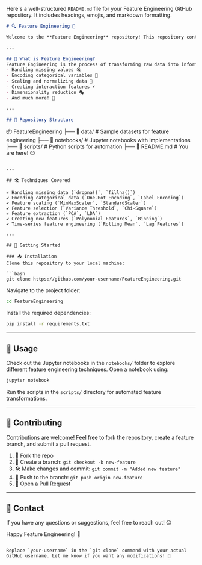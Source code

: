Here's a well-structured `README.md` file for your Feature Engineering GitHub repository. It includes headings, emojis, and markdown formatting.  

```md
# 🔍 Feature Engineering 🚀

Welcome to the **Feature Engineering** repository! This repository contains essential techniques and Python implementations for transforming raw data into meaningful features for machine learning models. 📊✨

---

## 📌 What is Feature Engineering?
Feature Engineering is the process of transforming raw data into informative features that enhance the performance of machine learning models. It involves:
- Handling missing values 🛠️
- Encoding categorical variables 🔢
- Scaling and normalizing data 📏
- Creating interaction features ⚡
- Dimensionality reduction 🎭
- And much more! 🚀

---

## 📂 Repository Structure

```
📦 FeatureEngineering
├── 📁 data/            # Sample datasets for feature engineering
├── 📁 notebooks/       # Jupyter notebooks with implementations
├── 📁 scripts/         # Python scripts for automation
├── 📄 README.md        # You are here! 😊
```

---

## 🛠️ Techniques Covered

✔ Handling missing data (`dropna()`, `fillna()`)  
✔ Encoding categorical data (`One-Hot Encoding`, `Label Encoding`)  
✔ Feature scaling (`MinMaxScaler`, `StandardScaler`)  
✔ Feature selection (`Variance Threshold`, `Chi-Square`)  
✔ Feature extraction (`PCA`, `LDA`)  
✔ Creating new features (`Polynomial Features`, `Binning`)  
✔ Time-series feature engineering (`Rolling Mean`, `Lag Features`)  

---

## 🚀 Getting Started

### 📥 Installation
Clone this repository to your local machine:

```bash
git clone https://github.com/your-username/FeatureEngineering.git
```

Navigate to the project folder:

```bash
cd FeatureEngineering
```

Install the required dependencies:

```bash
pip install -r requirements.txt
```

---

## 📜 Usage

Check out the Jupyter notebooks in the `notebooks/` folder to explore different feature engineering techniques. Open a notebook using:

```bash
jupyter notebook
```

Run the scripts in the `scripts/` directory for automated feature transformations.

---

## 🤝 Contributing
Contributions are welcome! Feel free to fork the repository, create a feature branch, and submit a pull request.  

1. 🍴 Fork the repo  
2. 🌿 Create a branch: `git checkout -b new-feature`  
3. 🛠️ Make changes and commit: `git commit -m "Added new feature"`  
4. 🚀 Push to the branch: `git push origin new-feature`  
5. 🔁 Open a Pull Request  

---

## 📧 Contact
If you have any questions or suggestions, feel free to reach out! 😊  

Happy Feature Engineering! 🎉
```

Replace `your-username` in the `git clone` command with your actual GitHub username. Let me know if you want any modifications! 🚀
